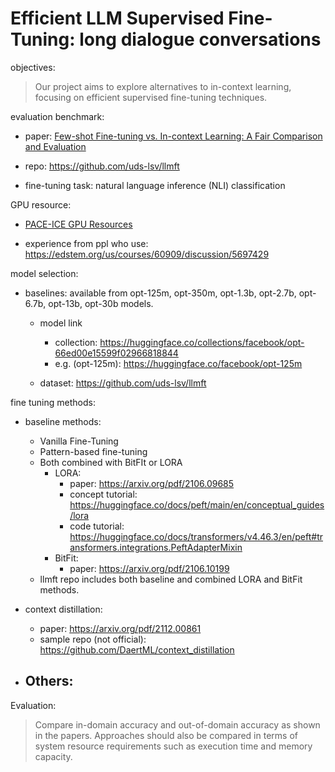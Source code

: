 # Efficient LLM Supervised Fine-Tuning: long dialogue conversations

objectives: 

>  Our project aims to explore alternatives to in-context learning, focusing on efficient supervised fine-tuning techniques.

evaluation benchmark: 

- paper: [Few-shot Fine-tuning vs. In-context Learning: A Fair Comparison and Evaluation](https://github.com/uds-lsv/llmft)

- repo: https://github.com/uds-lsv/llmft
- fine-tuning task: natural language inference (NLI) classification

GPU resource: 

- [PACE-ICE GPU Resources](https://edstem.org/us/courses/60909/discussion/5405752) 

- experience from ppl who use: https://edstem.org/us/courses/60909/discussion/5697429

model selection: 

- baselines: available from opt-125m, opt-350m, opt-1.3b, opt-2.7b, opt-6.7b, opt-13b, opt-30b models.

  - model link 
    - collection: https://huggingface.co/collections/facebook/opt-66ed00e15599f02966818844
    - e.g. (opt-125m): https://huggingface.co/facebook/opt-125m

  - dataset: https://github.com/uds-lsv/llmft

fine tuning methods: 

- baseline methods:
  - Vanilla Fine-Tuning
  - Pattern-based fine-tuning
  - Both combined with BitFIt or LORA
    - LORA:
      - paper:  https://arxiv.org/pdf/2106.09685
      - concept tutorial: https://huggingface.co/docs/peft/main/en/conceptual_guides/lora
      - code tutorial: https://huggingface.co/docs/transformers/v4.46.3/en/peft#transformers.integrations.PeftAdapterMixin
    - BitFit: 
      - paper: https://arxiv.org/pdf/2106.10199
  - llmft repo includes both baseline and combined LORA and BitFit methods. 

- context distillation: 
  - paper: https://arxiv.org/pdf/2112.00861
  - sample repo (not official): https://github.com/DaertML/context_distillation
- Others:
  - 

Evaluation:

> Compare in-domain accuracy and out-of-domain accuracy as shown in the papers. Approaches should also be compared in terms of system resource requirements such as execution time and memory capacity.

